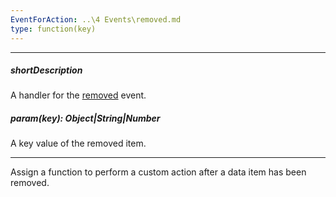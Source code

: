 ```yaml
---
EventForAction: ..\4 Events\removed.md
type: function(key)
---
```

---
##### shortDescription
A handler for the [removed](/api-reference/30%20Data%20Layer/Store/4%20Events/removed.md '{basewidgetpath}/Events/#removed') event.

##### param(key): Object|String|Number
A key value of the removed item.

---
Assign a function to perform a custom action after a data item has been removed.